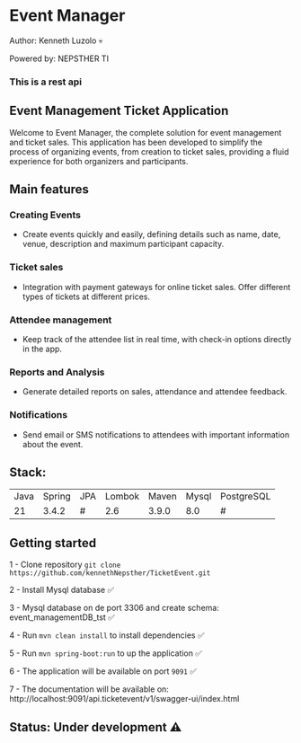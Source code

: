 # Event Manager
Author: Kenneth Luzolo 💀

Powered by:  NEPSTHER TI

### This is a rest api
## Event Management  Ticket  Application 
Welcome to Event Manager, the complete solution for event management and ticket sales. This application has been developed to simplify the process of organizing events, from creation to ticket sales, providing a fluid experience for both organizers and participants.
## Main features

###  Creating Events
*  Create events quickly and easily, defining details such as name, date, venue, description and maximum participant capacity.
###  Ticket sales
*  Integration with payment gateways for online ticket sales. Offer different types of tickets at different prices.

### Attendee management

* Keep track of the attendee list in real time, with check-in options directly in the app.

### Reports and Analysis
* Generate detailed reports on sales, attendance and attendee feedback.

### Notifications
* Send email or SMS notifications to attendees with important information about the event.


## Stack:
<table>
    <tr>
         <td>Java</td>
         <td>Spring</td>
         <td>JPA</td>
        <td>Lombok</td>
        <td>Maven</td>
        <td>Mysql</td>
        <td>PostgreSQL</td>
    </tr>
     <tr>
         <td>21</td>
         <td> 3.4.2</td>
         <td>#</td>
         <td> 2.6</td>
         <td>3.9.0</td>
         <td> 8.0</td>
         <td> #</td>
        </tr>
</table>

## Getting started

1 - Clone  repository `git clone https://github.com/kennethNepsther/TicketEvent.git `

2 - Install Mysql database ✅

3 - Mysql database  on de port 3306 and create schema: event_managementDB_tst ✅

4 - Run `mvn clean install` to install dependencies ✅

5 - Run `mvn spring-boot:run` to up the application ✅

6 - The application will be available on port `9091` ✅

7 - The documentation will be available on: http://localhost:9091/api.ticketevent/v1/swagger-ui/index.html





## Status: Under development  ⚠️
